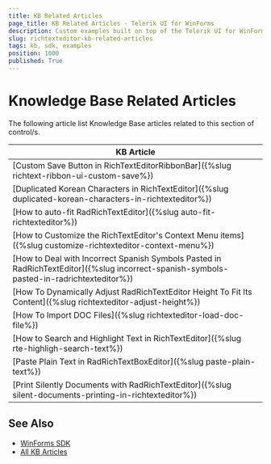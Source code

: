 ```yaml
---
title: KB Related Articles
page_title: KB Related Articles - Telerik UI for WinForms
description: Custom examples built on top of the Telerik UI for WinForms control.
slug: richtexteditor-kb-related-articles
tags: kb, sdk, examples
position: 1000
published: True
---
```


# Knowledge Base Related Articles

The following article list Knowledge Base articles related to this section of control/s.
<!--KB Articles Table-->

|KB Article|
|----|
|[Custom Save Button in RichTextEditorRibbonBar]({%slug richtext-ribbon-ui-custom-save%})|
|[Duplicated Korean Characters in RichTextEditor]({%slug duplicated-korean-characters-in-richtexteditor%})|
|[How to auto-fit RadRichTextEditor]({%slug auto-fit-richtexteditor%})|
|[How to Customize the RichTextEditor's Context Menu items]({%slug customize-richtexteditor-context-menu%})|
|[How to Deal with Incorrect Spanish Symbols Pasted in RadRichTextEditor]({%slug incorrect-spanish-symbols-pasted-in-radrichtexteditor%})|
|[How To Dynamically Adjust RadRichTextEditor Height To Fit Its Content]({%slug richtexteditor-adjust-height%})|
|[How To Import DOC Files]({%slug richtexteditor-load-doc-file%})|
|[How to Search and Highlight Text in RichTextEditor]({%slug rte-highligh-search-text%})|
|[Paste Plain Text in RadRichTextBoxEditor]({%slug paste-plain-text%})|
|[Print Silently Documents with RadRichTextEditor]({%slug silent-documents-printing-in-richtexteditor%})|

## See Also

* [WinForms SDK](https://github.com/telerik/winforms-sdk)
* [All KB Articles](https://docs.telerik.com/devtools/winforms/knowledge-base)
